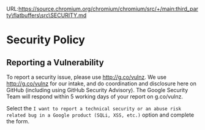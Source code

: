 URL:https://source.chromium.org/chromium/chromium/src/+/main:third_party\flatbuffers\src\SECURITY.md
# Security Policy

## Reporting a Vulnerability

To report a security issue, please use http://g.co/vulnz. We use
http://g.co/vulnz for our intake, and do coordination and disclosure here on
GitHub (including using GitHub Security Advisory). The Google Security Team will
respond within 5 working days of your report on g.co/vulnz.

Select the `I want to report a technical security or an abuse risk related bug
in a Google product (SQLi, XSS, etc.)` option and complete the form.
